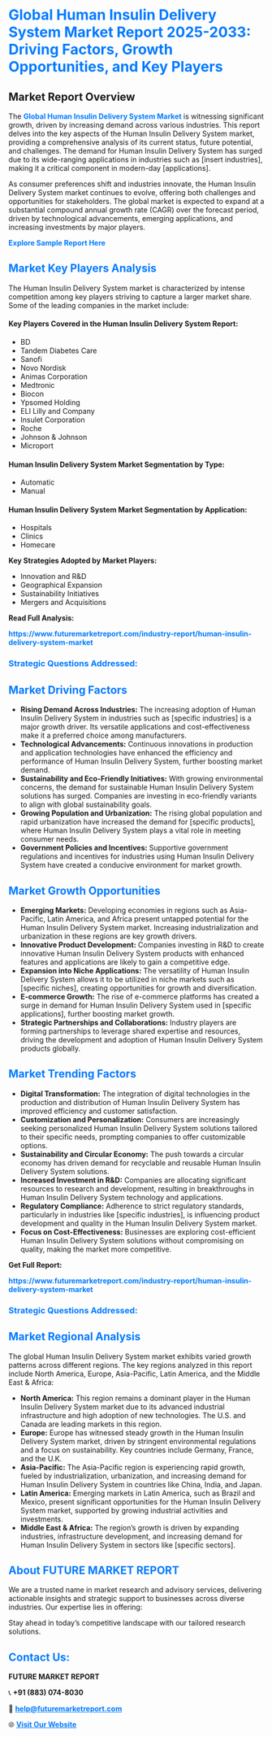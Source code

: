 <h1 style="color: #007BFF;">Global Human Insulin Delivery System Market Report 2025-2033: Driving Factors, Growth Opportunities, and Key Players</h1>

<section id="overview">
<h2>Market Report Overview</h2>
<p>The <a href="https://www.futuremarketreport.com/industry-report/human-insulin-delivery-system-market" style="color: #007BFF; text-decoration: none;"><strong>Global Human Insulin Delivery System Market</strong></a> is witnessing significant growth, driven by increasing demand across various industries. This report delves into the key aspects of the Human Insulin Delivery System market, providing a comprehensive analysis of its current status, future potential, and challenges. The demand for Human Insulin Delivery System has surged due to its wide-ranging applications in industries such as [insert industries], making it a critical component in modern-day [applications].</p>
<p>As consumer preferences shift and industries innovate, the Human Insulin Delivery System market continues to evolve, offering both challenges and opportunities for stakeholders. The global market is expected to expand at a substantial compound annual growth rate (CAGR) over the forecast period, driven by technological advancements, emerging applications, and increasing investments by major players.</p>
</section>

<section id="overview">
<p><a href="https://www.futuremarketreport.com/request-sample/reportId=78402" style="color: #007BFF; text-decoration: none;"><strong>Explore Sample Report Here</strong></a></p>
</section>

<section id="key-players">
<h2 style="color: #007BFF;">Market Key Players Analysis</h2>
<p>The Human Insulin Delivery System market is characterized by intense competition among key players striving to capture a larger market share. Some of the leading companies in the market include:</p>
<h4>Key Players Covered in the Human Insulin Delivery System Report:</h4>
<ul><li>BD</li><li>Tandem Diabetes Care</li><li>Sanofi</li><li>Novo Nordisk</li><li>Animas Corporation</li><li>Medtronic</li><li>Biocon</li><li>Ypsomed Holding</li><li>ELI Lilly and Company</li><li>Insulet Corporation</li><li>Roche</li><li>Johnson &amp; Johnson</li><li>Microport</li></ul>
<h4>Human Insulin Delivery System Market Segmentation by Type:</h4>
<ul><li>Automatic</li><li>Manual</li></ul>

<h4>Human Insulin Delivery System Market Segmentation by Application:</h4>
<ul><li>Hospitals</li><li>Clinics</li><li>Homecare</li></ul>
<p><strong>Key Strategies Adopted by Market Players:</strong></p>
<ul>
<li>Innovation and R&D</li>
<li>Geographical Expansion</li>
<li>Sustainability Initiatives</li>
<li>Mergers and Acquisitions</li>
</ul>
</section>

<section>
<p><strong>Read Full Analysis: </strong></p><a href="https://www.futuremarketreport.com/industry-report/human-insulin-delivery-system-market" style="color: #007BFF; text-decoration: none;"><strong>https://www.futuremarketreport.com/industry-report/human-insulin-delivery-system-market</strong></a>
<h3 style="color: #007BFF;">Strategic Questions Addressed:</h3>
</section>

<section id="driving-factors">
<h2 style="color: #007BFF;">Market Driving Factors</h2>
<ul>
<li><strong>Rising Demand Across Industries:</strong> The increasing adoption of Human Insulin Delivery System in industries such as [specific industries] is a major growth driver. Its versatile applications and cost-effectiveness make it a preferred choice among manufacturers.</li>
<li><strong>Technological Advancements:</strong> Continuous innovations in production and application technologies have enhanced the efficiency and performance of Human Insulin Delivery System, further boosting market demand.</li>
<li><strong>Sustainability and Eco-Friendly Initiatives:</strong> With growing environmental concerns, the demand for sustainable Human Insulin Delivery System solutions has surged. Companies are investing in eco-friendly variants to align with global sustainability goals.</li>
<li><strong>Growing Population and Urbanization:</strong> The rising global population and rapid urbanization have increased the demand for [specific products], where Human Insulin Delivery System plays a vital role in meeting consumer needs.</li>
<li><strong>Government Policies and Incentives:</strong> Supportive government regulations and incentives for industries using Human Insulin Delivery System have created a conducive environment for market growth.</li>
</ul>
</section>

<section id="growth-opportunities">
<h2 style="color: #007BFF;">Market Growth Opportunities</h2>
<ul>
<li><strong>Emerging Markets:</strong> Developing economies in regions such as Asia-Pacific, Latin America, and Africa present untapped potential for the Human Insulin Delivery System market. Increasing industrialization and urbanization in these regions are key growth drivers.</li>
<li><strong>Innovative Product Development:</strong> Companies investing in R&D to create innovative Human Insulin Delivery System products with enhanced features and applications are likely to gain a competitive edge.</li>
<li><strong>Expansion into Niche Applications:</strong> The versatility of Human Insulin Delivery System allows it to be utilized in niche markets such as [specific niches], creating opportunities for growth and diversification.</li>
<li><strong>E-commerce Growth:</strong> The rise of e-commerce platforms has created a surge in demand for Human Insulin Delivery System used in [specific applications], further boosting market growth.</li>
<li><strong>Strategic Partnerships and Collaborations:</strong> Industry players are forming partnerships to leverage shared expertise and resources, driving the development and adoption of Human Insulin Delivery System products globally.</li>
</ul>
</section>

<section id="trending-factors">
<h2 style="color: #007BFF;">Market Trending Factors</h2>
<ul>
<li><strong>Digital Transformation:</strong> The integration of digital technologies in the production and distribution of Human Insulin Delivery System has improved efficiency and customer satisfaction.</li>
<li><strong>Customization and Personalization:</strong> Consumers are increasingly seeking personalized Human Insulin Delivery System solutions tailored to their specific needs, prompting companies to offer customizable options.</li>
<li><strong>Sustainability and Circular Economy:</strong> The push towards a circular economy has driven demand for recyclable and reusable Human Insulin Delivery System solutions.</li>
<li><strong>Increased Investment in R&D:</strong> Companies are allocating significant resources to research and development, resulting in breakthroughs in Human Insulin Delivery System technology and applications.</li>
<li><strong>Regulatory Compliance:</strong> Adherence to strict regulatory standards, particularly in industries like [specific industries], is influencing product development and quality in the Human Insulin Delivery System market.</li>
<li><strong>Focus on Cost-Effectiveness:</strong> Businesses are exploring cost-efficient Human Insulin Delivery System solutions without compromising on quality, making the market more competitive.</li>
</ul>
</section>

<section>
<p><strong>Get Full Report: </strong></p><a href="https://www.futuremarketreport.com/industry-report/human-insulin-delivery-system-market" style="color: #007BFF; text-decoration: none;"><strong>https://www.futuremarketreport.com/industry-report/human-insulin-delivery-system-market</strong></a>
<h3 style="color: #007BFF;">Strategic Questions Addressed:</h3>
</section>


<section id="regional-analysis">
<h2 style="color: #007BFF;">Market Regional Analysis</h2>
<p>The global Human Insulin Delivery System market exhibits varied growth patterns across different regions. The key regions analyzed in this report include North America, Europe, Asia-Pacific, Latin America, and the Middle East & Africa:</p>
<ul>
<li><strong>North America:</strong> This region remains a dominant player in the Human Insulin Delivery System market due to its advanced industrial infrastructure and high adoption of new technologies. The U.S. and Canada are leading markets in this region.</li>
<li><strong>Europe:</strong> Europe has witnessed steady growth in the Human Insulin Delivery System market, driven by stringent environmental regulations and a focus on sustainability. Key countries include Germany, France, and the U.K.</li>
<li><strong>Asia-Pacific:</strong> The Asia-Pacific region is experiencing rapid growth, fueled by industrialization, urbanization, and increasing demand for Human Insulin Delivery System in countries like China, India, and Japan.</li>
<li><strong>Latin America:</strong> Emerging markets in Latin America, such as Brazil and Mexico, present significant opportunities for the Human Insulin Delivery System market, supported by growing industrial activities and investments.</li>
<li><strong>Middle East & Africa:</strong> The region’s growth is driven by expanding industries, infrastructure development, and increasing demand for Human Insulin Delivery System in sectors like [specific sectors].</li>
</ul>
</section>

<footer>
<h2 style="color: #007BFF;">About FUTURE MARKET REPORT</h2>
<p>We are a trusted name in market research and advisory services, delivering actionable insights and strategic support to businesses across diverse industries. Our expertise lies in offering:</p>

<p>Stay ahead in today’s competitive landscape with our tailored research solutions.</p>

<h2 style="color: #007BFF;">Contact Us:</h2>
<p><strong>FUTURE MARKET REPORT</strong></p>
<p>📞 <strong>+91 (883) 074-8030</strong></p>
<p>📧 <strong><a href="mailto:help@futuremarketreport.com" style="color: #007BFF;">help@futuremarketreport.com</a></strong></p>
<p>🌐 <strong><a href="https://www.futuremarketreport.com/" style="color: #007BFF;">Visit Our Website</a></strong></p>
</footer>